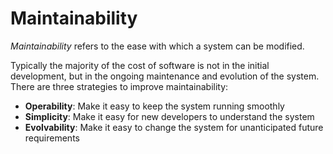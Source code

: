 # Maintainability
*Maintainability* refers to the ease with which a system can be modified.

Typically the majority of the cost of software is not in the initial development, but in the ongoing maintenance and evolution of the system. There are three strategies to improve maintainability:
- **Operability**: Make it easy to keep the system running smoothly
- **Simplicity**: Make it easy for new developers to understand the system
- **Evolvability**: Make it easy to change the system for unanticipated future requirements